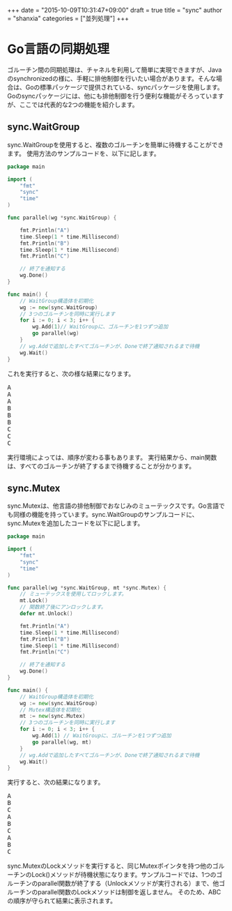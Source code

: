 +++
date = "2015-10-09T10:31:47+09:00"
draft = true
title = "sync"
author = "shanxia"
categories = ["並列処理"]
+++

# Go言語の同期処理
ゴルーチン間の同期処理は、チャネルを利用して簡単に実現できますが、Javaのsynchronizedの様に、手軽に排他制御を行いたい場合があります。そんな場合は、Goの標準パッケージで提供されている、syncパッケージを使用します。
Goのsyncパッケージには、他にも排他制御を行う便利な機能がそろっていますが、ここでは代表的な2つの機能を紹介します。

## sync.WaitGroup
sync.WaitGroupを使用すると、複数のゴルーチンを簡単に待機することができます。
使用方法のサンプルコードを、以下に記します。

```go
package main

import (
	"fmt"
	"sync"
	"time"
)

func parallel(wg *sync.WaitGroup) {

	fmt.Println("A")
	time.Sleep(1 * time.Millisecond)
	fmt.Println("B")
	time.Sleep(1 * time.Millisecond)
	fmt.Println("C")

	// 終了を通知する
	wg.Done()
}

func main() {
	// WaitGroup構造体を初期化
	wg := new(sync.WaitGroup)
	// 3つのゴルーチンを同時に実行します
	for i := 0; i < 3; i++ {
		wg.Add(1)// WaitGroupに、ゴルーチンを1つずつ追加
		go parallel(wg)
	}
	// wg.Addで追加したすべてゴルーチンが、Doneで終了通知されるまで待機
	wg.Wait()
}
```
これを実行すると、次の様な結果になります。
<pre class="output">A
A
A
B
B
B
C
C
C</pre>

実行環境によっては、順序が変わる事もあります。
実行結果から、main関数は、すべてのゴルーチンが終了するまで待機することが分かります。


## sync.Mutex
sync.Mutexは、他言語の排他制御でおなじみのミューテックスです。Go言語でも同様の機能を持っています。sync.WaitGroupのサンプルコードに、sync.Mutexを追加したコードを以下に記します。

```go
package main

import (
	"fmt"
	"sync"
	"time"
)

func parallel(wg *sync.WaitGroup, mt *sync.Mutex) {
	// ミューテックスを使用してロックします。
	mt.Lock()
	// 関数終了後にアンロックします。
	defer mt.Unlock()

	fmt.Println("A")
	time.Sleep(1 * time.Millisecond)
	fmt.Println("B")
	time.Sleep(1 * time.Millisecond)
	fmt.Println("C")

	// 終了を通知する
	wg.Done()
}

func main() {
	// WaitGroup構造体を初期化
	wg := new(sync.WaitGroup)
	// Mutex構造体を初期化
	mt := new(sync.Mutex)
	// 3つのゴルーチンを同時に実行します
	for i := 0; i < 3; i++ {
		wg.Add(1) // WaitGroupに、ゴルーチンを1つずつ追加
		go parallel(wg, mt)
	}
	// wg.Addで追加したすべてゴルーチンが、Doneで終了通知されるまで待機
	wg.Wait()
}
```
実行すると、次の結果になります。

<pre class="output">A
B
C
A
B
C
A
B
C</pre>

sync.MutexのLockメソッドを実行すると、同じMutexポインタを持つ他のゴルーチンのLock()メソッドが待機状態になります。サンプルコードでは、1つのゴルーチンのparallel関数が終了する（Unlockメソッドが実行される）まで、他ゴルーチンのparallel関数のLockメソッドは制御を返しません。
そのため、ABCの順序が守られて結果に表示されます。
